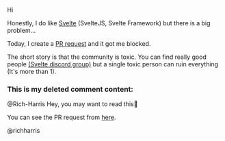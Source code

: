 <script>
	import PlatformQuote from '$lib/markdown/PlatformQuote.svelte'
	import TheGithubComment from './TheGithubComment.md'
</script>

Hi

Honestly, I do like [Svelte](https://svelte.dev) (SvelteJS, Svelte Framework) but there is a big problem...

Today, I create a [PR request](https://github.com/sveltejs/svelte/pull/6851) and it got me blocked.

The short story is that the community is toxic. You can find really good people [(Svelte discord group)](https://svelte.dev/chat) but a single toxic person can ruin everything (It's more than 1).

### This is my deleted comment content:

@Rich-Harris Hey, you may want to read this🙂

<PlatformQuote title="GITHUB: COMMENT">
	<TheGithubComment />
</PlatformQuote>

You can see the PR request from [here](https://github.com/sveltejs/svelte/pull/6851).

@richharris
